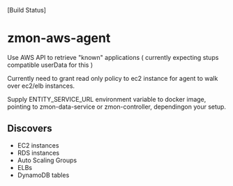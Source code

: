 [Build Status]

# zmon-aws-agent
Use AWS API to retrieve "known" applications ( currently expecting stups compatible userData for this )

Currently need to grant read only policy to ec2 instance for agent to walk over ec2/elb instances.

Supply ENTITY_SERVICE_URL environment variable to docker image, pointing to zmon-data-service or zmon-controller, dependingon your setup.

## Discovers
 * EC2 instances
 * RDS instances
 * Auto Scaling Groups
 * ELBs
 * DynamoDB tables
